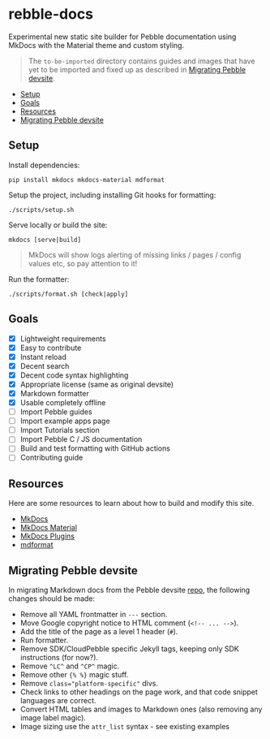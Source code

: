 # rebble-docs

Experimental new static site builder for Pebble documentation using MkDocs with
the Material theme and custom styling.

> The `to-be-imported` directory contains guides and images that have yet to
> be imported and fixed up as described in
> [Migrating Pebble devsite](#migrating-pebble-devsite).

- [Setup](#setup)
- [Goals](#goals)
- [Resources](#resources)
- [Migrating Pebble devsite](#migrating-pebble-devsite)

## Setup

Install dependencies:

```
pip install mkdocs mkdocs-material mdformat
```

Setup the project, including installing Git hooks for formatting:

```
./scripts/setup.sh
```

Serve locally or build the site:

```
mkdocs [serve|build]
```

> MkDocs will show logs alerting of missing links / pages / config values etc,
> so pay attention to it!

Run the formatter:

```
./scripts/format.sh [check|apply]
```

## Goals

- [x] Lightweight requirements
- [x] Easy to contribute
- [x] Instant reload
- [x] Decent search
- [x] Decent code syntax highlighting
- [x] Appropriate license (same as original devsite)
- [x] Markdown formatter
- [x] Usable completely offline
- [ ] Import Pebble guides
- [ ] Import example apps page
- [ ] Import Tutorials section
- [ ] Import Pebble C / JS documentation
- [ ] Build and test formatting with GitHub actions
- [ ] Contributing guide

## Resources

Here are some resources to learn about how to build and modify this site.

- [MkDocs](https://www.mkdocs.org/)
- [MkDocs Material](https://squidfunk.github.io/mkdocs-material/setup/)
- [MkDocs Plugins](https://github.com/mkdocs/catalog)
- [mdformat](https://github.com/hukkin/mdformat)

## Migrating Pebble devsite

In migrating Markdown docs from the Pebble devsite
[repo](https://github.com/google/pebble), the following changes should be made:

- Remove all YAML frontmatter in `---` section.
- Move Google copyright notice to HTML comment (`<!-- ... -->`).
- Add the title of the page as a level 1 header (`#`).
- Run formatter.
- Remove SDK/CloudPebble specific Jekyll tags, keeping only SDK instructions (for now?).
- Remove `^LC^` and `^CP^` magic.
- Remove other `{% %}` magic stuff.
- Remove `class="platform-specific"` divs.
- Check links to other headings on the page work, and that code snippet languages are correct.
- Convert HTML tables and images to Markdown ones (also removing any image label magic).
- Image sizing use the `attr_list` syntax - see existing examples
